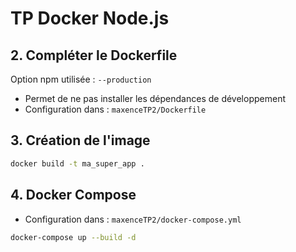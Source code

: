 # TP Docker Node.js

## 2. Compléter le Dockerfile
Option npm utilisée : `--production`
- Permet de ne pas installer les dépendances de développement
- Configuration dans : `maxenceTP2/Dockerfile`

## 3. Création de l'image
```bash
docker build -t ma_super_app .
```

## 4. Docker Compose
- Configuration dans : `maxenceTP2/docker-compose.yml`
```bash
docker-compose up --build -d
```